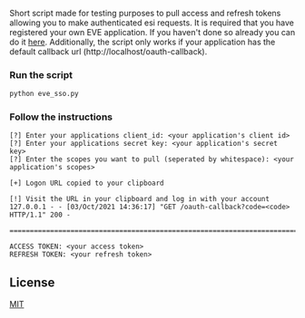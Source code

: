 Short script made for testing purposes to pull access and refresh tokens allowing you to make authenticated esi requests.
It is required that you have registered your own EVE application. If you haven't done so already you can do it [here](https://developers.eveonline.com/applications/create).
Additionally, the script only works if your application has the default callback url (http://localhost/oauth-callback).

### Run the script
```bash
python eve_sso.py
```

### Follow the instructions
```console
[?] Enter your applications client_id: <your application's client id>
[?] Enter your applications secret key: <your application's secret key>
[?] Enter the scopes you want to pull (seperated by whitespace): <your application's scopes>

[+] Logon URL copied to your clipboard

[!] Visit the URL in your clipboard and log in with your account
127.0.0.1 - - [03/Oct/2021 14:36:17] "GET /oauth-callback?code=<code> HTTP/1.1" 200 -

=============================================================================

ACCESS TOKEN: <your access token>
REFRESH TOKEN: <your refresh token>
```
## License
[MIT](https://choosealicense.com/licenses/mit/)

